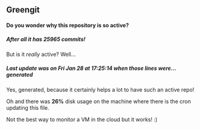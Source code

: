 ## Greengit

#### Do you wonder why this repository is so active?

##### After all it has 25965 commits!

But is it *really* active? Well...

##### Last update was on Fri Jan 28 at 17:25:14 when those lines were... generated

Yes, generated, because it certainly helps a lot to have such an active repo!

Oh and there was **26%** disk usage on the machine
where there is the cron updating this file.

Not the best way to monitor a VM in the cloud but it works! :)
